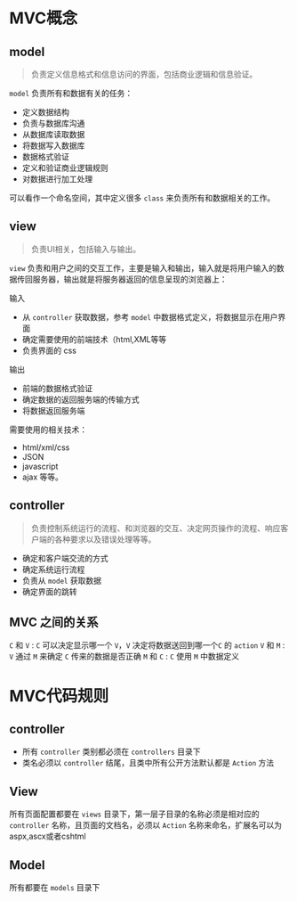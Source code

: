 # MVC概念
## model
> 负责定义信息格式和信息访问的界面，包括商业逻辑和信息验证。

`model` 负责所有和数据有关的任务：
- 定义数据结构
- 负责与数据库沟通
- 从数据库读取数据
- 将数据写入数据库
- 数据格式验证
- 定义和验证商业逻辑规则
- 对数据进行加工处理

可以看作一个命名空间，其中定义很多 `class` 来负责所有和数据相关的工作。

## view
> 负责UI相关，包括输入与输出。

`view` 负责和用户之间的交互工作，主要是输入和输出，输入就是将用户输入的数据传回服务器，输出就是将服务器返回的信息呈现的浏览器上：

输入
 - 从 `controller` 获取数据，参考 `model` 中数据格式定义，将数据显示在用户界面 
 - 确定需要使用的前端技术（html,XML等等 
 - 负责界面的 css


输出
- 前端的数据格式验证
- 确定数据的返回服务端的传输方式
- 将数据返回服务端


需要使用的相关技术：

- html/xml/css
- JSON
- javascript
- ajax
等等。

## controller
> 负责控制系统运行的流程、和浏览器的交互、决定网页操作的流程、响应客户端的各种要求以及错误处理等等。

- 确定和客户端交流的方式
- 确定系统运行流程
- 负责从 `model` 获取数据
- 确定界面的跳转

## MVC 之间的关系

 `C` 和 `V` : `C` 可以决定显示哪一个 `V`，`V` 决定将数据送回到哪一个`C` 的 `action`
 `V` 和 `M` : `V` 通过 `M` 来确定 `C` 传来的数据是否正确
 `M` 和 `C` : `C` 使用 `M` 中数据定义

# MVC代码规则

## controller

- 所有 `controller` 类别都必须在 `controllers` 目录下
- 类名必须以 `controller` 结尾，且类中所有公开方法默认都是 `Action` 方法

## View

所有页面配置都要在 `views` 目录下，第一层子目录的名称必须是相对应的 `controller` 名称，且页面的文档名，必须以 `Action` 名称来命名，扩展名可以为 aspx,ascx或者cshtml

## Model

所有都要在 `models` 目录下
